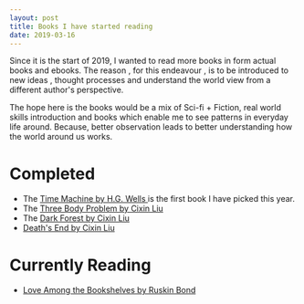 ```yaml
---
layout: post
title: Books I have started reading
date: 2019-03-16
---
```


Since it is the start of 2019, I wanted to read more books in form actual books and ebooks.  The reason , for this endeavour , is to be introduced to new ideas , thought processes and understand the world view from a different author's perspective.

The hope here is the books would be a mix of Sci-fi + Fiction, real world skills introduction and books which enable me to see patterns in everyday life around.
Because, better observation leads to better understanding how the world around us works.

Completed
===============

- The [ Time Machine by H.G. Wells ](https://www.goodreads.com/book/show/2493.The_Time_Machine) is the first book I have picked this year.
- The [ Three Body Problem by Cixin Liu ](https://www.goodreads.com/book/show/20518872-the-three-body-problem)
- The [ Dark Forest by Cixin Liu ](https://www.goodreads.com/book/show/23168817-the-dark-forest)
- [ Death's End by Cixin Liu ](https://www.goodreads.com/book/show/25451264-death-s-end)

Currently Reading
===============

- [ Love Among the Bookshelves by Ruskin Bond ](https://www.goodreads.com/book/show/22012117-love-among-the-bookshelves)